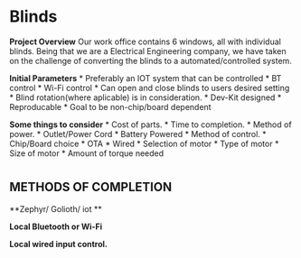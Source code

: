 # Blinds

**Project Overview**
Our work office contains 6 windows, all with individual blinds. Being that
we are a Electrical Engineering company, we have taken on the challenge of
converting the blinds to a automated/controlled system.

**Initial Parameters**
	* Preferably an IOT system that can be controlled
		* BT control
		* Wi-Fi control
	* Can open and close blinds to users desired setting
	* Blind rotation(where aplicable) is in consideration.
	* Dev-Kit designed
	* Reproducable
		* Goal to be non-chip/board dependent
		
**Some things to consider** 
	* Cost of parts.
	* Time to completion.
	* Method of power.
		* Outlet/Power Cord
		* Battery Powered
	* Method of control.
		* Chip/Board choice
		* OTA
		* Wired
	* Selection of motor
		* Type of motor
		* Size of motor
		* Amount of torque needed
#		
## METHODS OF COMPLETION

**Zephyr/ Golioth/ iot **

**Local Bluetooth or Wi-Fi**

**Local wired input control.**
##
